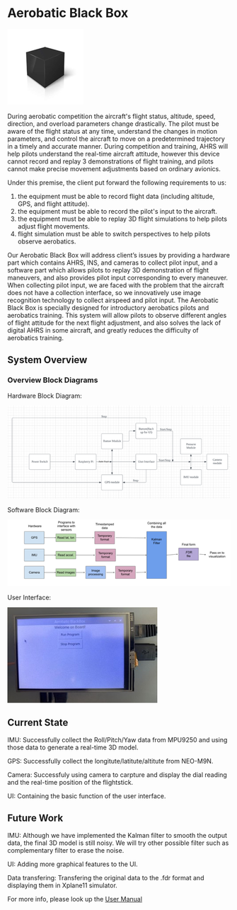 # Aerobatic Black Box 

![](https://github.com/BU-Senior-Design-Aerobatics-Black-Box/BU-Senior-Design-Aerobatics-Black-Box.github.io/blob/main/User%20Manual/logo.png)

 During aerobatic competition the aircraft's flight status, altitude, speed, direction, and overload parameters change drastically. The pilot must be aware of the flight status at any time, understand the changes in motion parameters, and control the aircraft to move on a predetermined trajectory in a timely and accurate manner. During competition and training, AHRS will help pilots understand the real-time aircraft attitude, however this device cannot record and replay 3 demonstrations of flight training, and pilots cannot make precise movement adjustments based on ordinary avionics.
 
 Under this premise, the client put forward the following requirements to us:
1. the equipment must be able to record flight data (including altitude, GPS, and flight attitude). 
2. the equipment must be able to record the pilot's input to the aircraft. 
3. the equipment must be able to replay 3D flight simulations to help pilots adjust flight movements. 
4. flight simulation must be able to switch perspectives to help pilots observe aerobatics.
 
Our Aerobatic Black Box will address client’s issues by providing a hardware part which contains AHRS, INS, and cameras to collect pilot input, and a software part which allows pilots to replay 3D demonstration of flight maneuvers, and also provides pilot input corresponding to every maneuver. When collecting pilot input, we are faced with the problem that the aircraft does not have a collection interface, so we innovatively use image recognition technology to collect airspeed and pilot input.
The Aerobatic Black Box is specially designed for introductory aerobatics pilots and aerobatics training. This system will allow pilots to observe different angles of flight attitude for the next flight adjustment, and also solves the lack of digital AHRS in some aircraft, and greatly reduces the difficulty of aerobatics training.

## System Overview
### Overview Block Diagrams
Hardware Block Diagram:

![](https://github.com/BU-Senior-Design-Aerobatics-Black-Box/BU-Senior-Design-Aerobatics-Black-Box.github.io/blob/main/User%20Manual/Hardware%20Block%20Diagram.png)

Software Block Diagram:

![](https://github.com/BU-Senior-Design-Aerobatics-Black-Box/BU-Senior-Design-Aerobatics-Black-Box.github.io/blob/main/User%20Manual/Software%20Block%20Diagram.png)

User Interface:

![](https://github.com/BU-Senior-Design-Aerobatics-Black-Box/BU-Senior-Design-Aerobatics-Black-Box.github.io/blob/main/User%20Manual/User%20Interface.jpg)

## Current State
 IMU: Successfully collect the Roll/Pitch/Yaw data from MPU9250 and using those data to generate a real-time 3D model.
 
 GPS: Successfully collect the longitute/latitute/altitute from NEO-M9N.
 
 Camera: Successfuly using camera to carpture and display the dial reading and the real-time position of the flightstick.
 
 UI: Containing the basic function of the user interface.

## Future Work
IMU: Although we have implemented the Kalman filter to smooth the output data, the final 3D model is still noisy. We will try other possible filter such as complementary filter to erase the noise.

UI: Adding more graphical features to the UI.

Data transfering: Transfering the original data to the .fdr format and displaying them in Xplane11 simulator.

For more info, please look up the [User Manual](https://github.com/BU-Senior-Design-Aerobatics-Black-Box/BU-Senior-Design-Aerobatics-Black-Box.github.io/blob/main/Team%209%20User%20Manual%20Final.docx)
